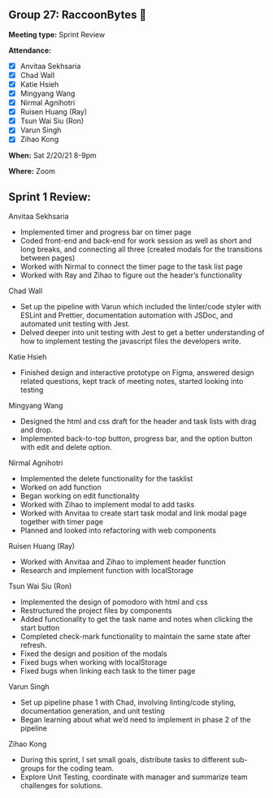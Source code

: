 ## Group 27: RaccoonBytes :raccoon:

**Meeting type:** Sprint Review

**Attendance:**
- [x] Anvitaa Sekhsaria
- [x] Chad Wall
- [x] Katie Hsieh
- [x] Mingyang Wang
- [x] Nirmal Agnihotri
- [x] Ruisen Huang (Ray)
- [x] Tsun Wai Siu (Ron)
- [x] Varun Singh
- [x] Zihao Kong

**When:** Sat 2/20/21 8-9pm

**Where:** Zoom

## Sprint 1 Review:
Anvitaa Sekhsaria
- Implemented timer and progress bar on timer page 
- Coded front-end and back-end for work session as well as short and long breaks, and connecting all three (created modals for the transitions between pages)
- Worked with Nirmal to connect the timer page to the task list page
- Worked with Ray and Zihao to figure out the header’s functionality

Chad Wall
- Set up the pipeline with Varun which included the linter/code styler with ESLint and Prettier, documentation automation with JSDoc, and automated unit testing with Jest.
- Delved deeper into unit testing with Jest to get a better understanding of how to implement testing the javascript files the developers write.

Katie Hsieh
- Finished design and interactive prototype on Figma, answered design related questions, kept track of meeting notes, started looking into testing

Mingyang Wang
- Designed the html and css draft for the header and task lists with drag and drop.
- Implemented back-to-top button, progress bar, and the option button with edit and delete option. 

Nirmal Agnihotri
- Implemented the delete functionality for the tasklist
- Worked on add function
- Began working on edit functionality
- Worked with Zihao to implement modal to add tasks
- Worked with Anvitaa to create start task modal and link modal page together with timer page
- Planned and looked into refactoring with web components

Ruisen Huang (Ray)
- Worked with Anvitaa and Zihao to implement header function
- Research and implement function with localStorage

Tsun Wai Siu (Ron) 
- Implemented the design of pomodoro with html and css
- Restructured the project files by components
- Added functionality to get the task name and notes when clicking the start button
- Completed check-mark functionality to maintain the same state after refresh.
- Fixed the design and position of the modals
- Fixed bugs when working with localStorage  
- Fixed bugs when linking each task to the timer page

Varun Singh
- Set up pipeline phase 1 with Chad, involving linting/code styling, documentation generation, and unit testing
- Began learning about what we’d need to implement in phase 2 of the pipeline

Zihao Kong 
- During this sprint, I set small goals, distribute tasks to different sub-groups for the coding team. 
- Explore Unit Testing, coordinate with manager and summarize team challenges for solutions. 
